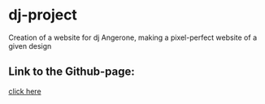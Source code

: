 # dj-project
Creation of a website for dj Angerone, making a pixel-perfect website of a given design

## Link to the Github-page:
[click here](https://baptistegeron.github.io/dj-project/)